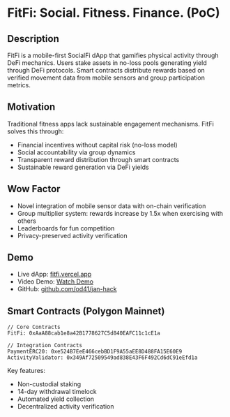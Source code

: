 # FitFi: Social. Fitness. Finance. (PoC)

## Description
FitFi is a mobile-first SocialFi dApp that gamifies physical activity through DeFi mechanics. Users stake assets in no-loss pools generating yield through DeFi protocols. Smart contracts distribute rewards based on verified movement data from mobile sensors and group participation metrics.

## Motivation
Traditional fitness apps lack sustainable engagement mechanisms. FitFi solves this through:
- Financial incentives without capital risk (no-loss model)
- Social accountability via group dynamics
- Transparent reward distribution through smart contracts
- Sustainable reward generation via DeFi yields

## Wow Factor
- Novel integration of mobile sensor data with on-chain verification
- Group multiplier system: rewards increase by 1.5x when exercising with others
- Leaderboards for fun competition
- Privacy-preserved activity verification

## Demo
- Live dApp: [fitfi.vercel.app](https://fitfi.vercel.app)
- Video Demo: [Watch Demo](https://etun.short.gy/fitfi-demo)
- GitHub: [github.com/od41/jan-hack](https://github.com/od41/jan-hack)

## Smart Contracts (Polygon Mainnet)
```solidity
// Core Contracts
FitFi: 0xAaA88cab1e8a42B1778627C5d840EAFC11c1cE1a

// Integration Contracts
PaymentERC20: 0xe524B7EeE466cebBD1F9A55aEE8D488FA15E60E9
ActivityValidator: 0x349Af72509549ad838E43F6F492Cd6dC91eEfd1a
```

Key features:
- Non-custodial staking
- 14-day withdrawal timelock
- Automated yield collection
- Decentralized activity verification